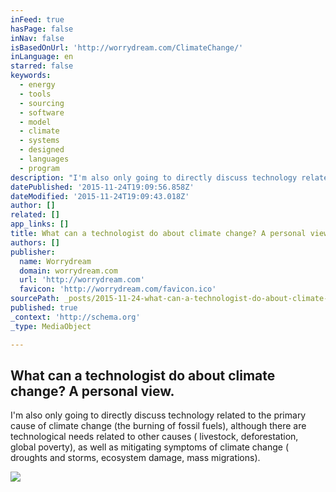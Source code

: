 ```yaml
---
inFeed: true
hasPage: false
inNav: false
isBasedOnUrl: 'http://worrydream.com/ClimateChange/'
inLanguage: en
starred: false
keywords:
  - energy
  - tools
  - sourcing
  - software
  - model
  - climate
  - systems
  - designed
  - languages
  - program
description: "I'm also only going to directly discuss technology related to the primary cause of climate change (the burning of fossil fuels), although there are technological needs related to other causes ( livestock, deforestation, global poverty), as well as mitigating symptoms of climate change ( droughts and storms, ecosystem damage, mass migrations)."
datePublished: '2015-11-24T19:09:56.858Z'
dateModified: '2015-11-24T19:09:43.018Z'
author: []
related: []
app_links: []
title: What can a technologist do about climate change? A personal view.
authors: []
publisher:
  name: Worrydream
  domain: worrydream.com
  url: 'http://worrydream.com'
  favicon: 'http://worrydream.com/favicon.ico'
sourcePath: _posts/2015-11-24-what-can-a-technologist-do-about-climate-change-a-personal.md
published: true
_context: 'http://schema.org'
_type: MediaObject

---
```

<article style=""><h1>What can a technologist do about climate change? A personal view.</h1><p>I'm also only going to directly discuss technology related to the primary cause of climate change (the burning of fossil fuels), although there are technological needs related to other causes ( livestock, deforestation, global poverty), as well as mitigating symptoms of climate change ( droughts and storms, ecosystem damage, mass migrations).</p><img src="http://worrydream.com/ClimateChange/Images/00-page-header.jpg" /></article>
